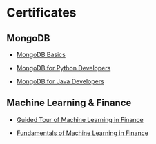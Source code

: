 # Certificates

## MongoDB
    
   - [MongoDB Basics](https://github.com/Parizval/Certificates/blob/master/src/M001%20-%20Course%20Completion%20Confirmation.pdf)
   
   - [MongoDB for Python Developers](https://github.com/Parizval/Certificates/blob/master/src/M220P%20-%20Course%20Completion%20Confirmation.pdf)
   
   - [MongoDB for Java Developers](https://github.com/Parizval/Certificates/blob/master/src/M220J%20-%20Course%20Completion%20Confirmation.pdf)
   
## Machine Learning & Finance

   - [Guided Tour of Machine Learning in Finance](https://github.com/Parizval/Certificates/blob/master/src/GuidedTourofMachineLearning.pdf)
   
   - [Fundamentals of Machine Learning in Finance]()